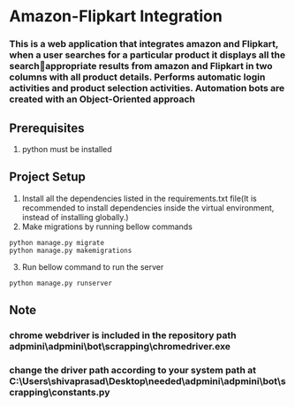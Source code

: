 # Amazon-Flipkart Integration

### This is a web application that integrates amazon and Flipkart, when a user searches for a particular product it displays all the searchappropriate results from amazon and Flipkart in two columns with all product details. Performs automatic login activities and product selection activities. Automation bots are created with an Object-Oriented approach

## Prerequisites

1. python must be installed

## Project Setup

1. Install all the dependencies listed in the requirements.txt file(It is recommended to install dependencies inside the virtual environment, instead of installing globally.)
2. Make migrations by running bellow commands

```
python manage.py migrate
python manage.py makemigrations
```

3. Run bellow command to run the server

```
python manage.py runserver
```

## Note

### chrome webdriver is included in the repository path adpmini\adpmini\bot\scrapping\chromedriver.exe

### change the driver path according to your system path at C:\Users\shivaprasad\Desktop\needed\adpmini\adpmini\bot\scrapping\constants.py
